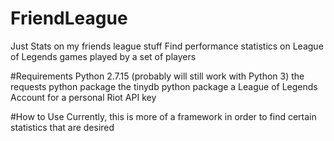 # FriendLeague
Just Stats on my friends league stuff
Find performance statistics on League of Legends games played by a set of players

#Requirements
Python 2.7.15 (probably will still work with Python 3)
the requests python package
the tinydb python package 
a League of Legends Account for a personal Riot API key 

#How to Use 
Currently, this is more of a framework in order to find certain statistics that are desired
